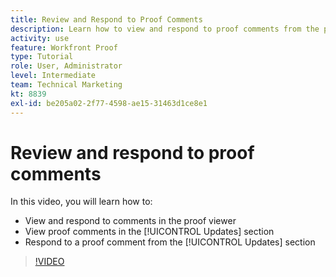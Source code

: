 ```yaml
---
title: Review and Respond to Proof Comments
description: Learn how to view and respond to proof comments from the proof viewer and from the [!UICONTROL Updates] section of [!DNL  ].
activity: use
feature: Workfront Proof
type: Tutorial
role: User, Administrator
level: Intermediate
team: Technical Marketing
kt: 8839
exl-id: be205a02-2f77-4598-ae15-31463d1ce8e1
---
```

# Review and respond to proof comments

In this video, you will learn how to:

* View and respond to comments in the proof viewer
* View proof comments in the [!UICONTROL Updates] section
* Respond to a proof comment from the [!UICONTROL Updates] section

>[!VIDEO](https://video.tv.adobe.com/v/335139/?quality=12)
